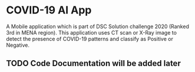 # COVID-19 AI App

A Mobile application which is part of DSC Solution challenge 2020 (Ranked 3rd in MENA region).
This application uses CT scan or X-Ray image to detect the presence of COVID-19 patterns and classify as Positive or Negative.

## TODO Code Documentation will be added later

